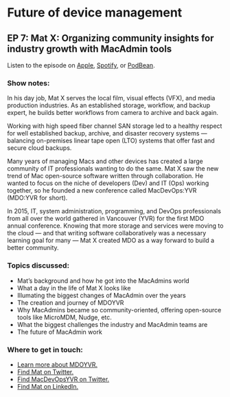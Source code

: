 # Future of device management

## EP 7: Mat X: Organizing community insights for industry growth with MacAdmin tools

Listen to the episode on [Apple](https://podcasts.apple.com/us/podcast/mat-x-organizing-community-insights-for-industry-growth/id1641183838?i=1000584995357), [Spotify](https://open.spotify.com/episode/5wXMNulhPsXJXFpdPkk7YD?si=\_6sSsyAfTAG9BamZKspwOA), or [PodBean](https://www.podbean.com/ew/pb-7dyjk-13049d4).

### Show notes:&#x20;

In his day job, Mat X serves the local film, visual effects (VFX), and media production industries. As an established storage, workflow, and backup expert, he builds better workflows from camera to archive and back again.

Working with high speed fiber channel SAN storage led to a healthy respect for well established backup, archive, and disaster recovery systems — balancing on-premises linear tape open (LTO) systems that offer fast and secure cloud backups.

Many years of managing Macs and other devices has created a large community of IT professionals wanting to do the same. Mat X saw the new trend of Mac open-source software written through collaboration. He wanted to focus on the niche of developers (Dev) and IT (Ops) working together, so he founded a new conference called MacDevOps:YVR (MDO:YVR for short).

In 2015, IT, system administration, programming, and DevOps professionals from all over the world gathered in Vancouver (YVR) for the first MDO annual conference. Knowing that more storage and services were moving to the cloud — and that writing software collaboratively was a necessary learning goal for many — Mat X created MDO as a way forward to build a better community.

### Topics discussed:

* Mat’s background and how he got into the MacAdmins world
* What a day in the life of Mat X looks like
* Illumating the biggest changes of MacAdmin over the years
* The creation and journey of MDOYVR
* Why MacAdmins became so community-oriented, offering open-source tools like MicroMDM, Nudge, etc.
* What the biggest challenges the industry and MacAdmin teams are
* The future of MacAdmin work

### Where to get in touch:

* [Learn more about MDOYVR.](https://mdoyvr.com/)
* [Find Mat on Twitter.](https://twitter.com/macvfx)
* [Find MacDevOpsYVR on Twitter.](https://twitter.com/MacDevOpsYVR)
* [Find Mat on LinkedIn.](https://www.linkedin.com/in/matxsan/)
